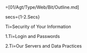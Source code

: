 =[01/Agt/Type/Web/Bit/Outline.md]

secs={1-2.Secs}

Ti=Security of Your Information

1.Ti=Login and Passwords

2.Ti=Our Servers and Data Practices

 
